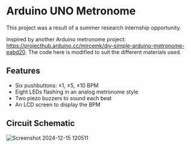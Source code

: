 # Arduino UNO Metronome

This project was a result of a summer research internship opportunity.

Inspired by another Arduino metronome project: https://projecthub.arduino.cc/mircemk/diy-simple-arduino-metronome-eabd20. The code here is modified to suit the different materials used.

## Features
- Six pushbuttons: ±1, ±5, ±10 BPM
- Eight LEDs flashing in an analog metronome style
- Two piezo buzzers to sound each beat
- An LCD screen to display the BPM

## Circuit Schematic
![Screenshot 2024-12-15 120511](https://github.com/user-attachments/assets/4e8f0f64-fe60-43d4-90a4-235e35666c66)
